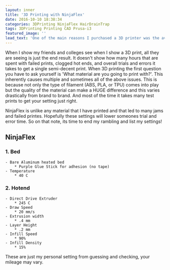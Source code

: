 ```yaml
---
layout: inner
title: '3D Printing with NinjaFlex'
date: 2016-10-10 18:38:34
categories: 3DPrinting NinjaFlex HairDrainTrap
tags: 3DPrinting Printing CAD Prusa-i3 
featured_image: ''
lead_text: 'One of the main reasons I purchased a 3D printer was the availability of "exotic" filaments like NinjaFlex. NinjaFlex is very interesting in the fact that it is extremely flexible and durable. However, these awesome features don't come without draw backs.'
---
```


When I show my friends and colleges see when I show a 3D print, all they are seeing is just the end result. It doesn't show how many hours that are spent with failed prints, clogged hot ends, and overall trials and errors it takes to get a single semi-decent print. When 3D printing the first question you have to ask yourself is 'What material are you going to print with?'. This inherently causes multiple and sometimes all of the above issues. This is because not only the type of filament (ABS, PLA, or TPU) comes into play but the quality of the material can make a HUGE difference and this varies drastically from brand to brand. And most of the time it takes many test prints to get your setting just right. 

NinjaFlex is unlike any material that I have printed and that led to many jams and failed printes. Hopefully these settings will lower someones trial and error time. So on that note, its time to end my rambling and list my settings!

## NinjaFlex
### 1. Bed
    - Bare Aluminum heated bed
        * Purple Glue Stick for adhesion (no tape)
    - Temperature
        * 40 C
### 2. Hotend
    - Direct Drive Extruder
        * 245 C
    - Draw Speed
        * 20 mm/s
    - Extrusion width 
        * .4 mm
    - Layer Height
        * .2 mm
    - Infill Speed
        * 90%
    - Infill Density
        * 15%

These are just my personal setting from guessing and checking, your mileage may vary.